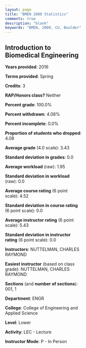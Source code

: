 ```yaml
---
layout: page
title: "BMEN 2000 Statistics"
comments: true
description: "blank"
keywords: "BMEN, 2000, CU, Boulder"
--- 
```

<head>
<script src="https://ajax.googleapis.com/ajax/libs/jquery/2.1.3/jquery.min.js"></script>
<script src="https://dl.dropboxusercontent.com/s/pc42nxpaw1ea4o9/highcharts.js?dl=0"></script>
<!-- <script src="../assets/js/highcharts.js"></script> -->
<style type="text/css">@font-face {
	font-family: "Bebas Neue";
	src: url(https://www.filehosting.org/file/details/544349/BebasNeue%20Regular.otf) format("opentype");
	}
	h1.Bebas { 
		font-family: "Bebas Neue", Verdana, Tahoma;
	}
</style>
</head>
<body>
	<div id="container" style="float: right; width: 45%; height: 88%; margin-left: 2.5%; margin-right: 2.5%;"></div>
	<script language="JavaScript">
		$(document).ready(function() {
		var chart = {type: 'column'};
		var title = {text: 'Grade Distribution'};
		var xAxis = {categories: ['A','B','C','D','F'],crosshair: true};
		var yAxis = {min: 0,title: {text: 'Percentage'}};
		var tooltip = {headerFormat: '<center><b><span style="font-size:20px">{point.key}</span></b></center>',
		               pointFormat: '<td style="padding:0"><b>{point.y:.1f}%</b></td>',
		               footerFormat: '</table>',shared: true,useHTML: true};
		var plotOptions = {column: {pointPadding: 0.0,borderWidth: 0}};  
		var credits = {enabled: false};var series= [{name: 'Percent',data: [61.7,27.66,6.38,0.0,4.26,]}];
		var json = {};
		json.chart = chart;
		json.title = title;
		json.tooltip = tooltip;
		json.xAxis = xAxis;
		json.yAxis = yAxis;  
		json.series = series;
		json.plotOptions = plotOptions;  
		json.credits = credits;
		$('#container').highcharts(json);
	});
	</script>
</body>
			   
## Introduction to Biomedical Engineering

**Years provided**: 2016

**Terms provided**: Spring

**Credits**: 3

**RAP/Honors class?** Neither

**Percent grade**: 100.0%

**Percent withdrawn**: 4.08%

**Percent incomplete**: 0.0%

**Proportion of students who dropped**: 4.08

**Average grade** (4.0 scale): 3.43

**Standard deviation in grades**: 0.0

**Average workload** (raw): 1.95

**Standard deviation in workload** (raw): 0.0

**Average course rating** (6 point scale): 4.52

**Standard deviation in course rating** (6 point scale): 0.0

**Average instructor rating** (6 point scale): 5.43

**Standard deviation in instructor rating** (6 point scale): 0.0

**Instructors**: NUTTELMAN, CHARLES RAYMOND

**Easiest instructor** (based on class grade): NUTTELMAN, CHARLES RAYMOND

**Sections** (and **number of sections**): 001, 1

**Department**: ENGR

**College**: College of Engineering and Applied Science

**Level**: Lower

**Activity**: LEC - Lecture

**Instructor Mode**: P  - In Person